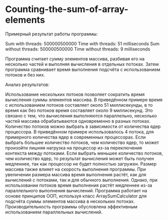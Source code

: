 # Counting-the-sum-of-array-elements

Примерный результат работы программы:

Sum with threads: 500000500000
Time with threads: 51 milliseconds
Sum without threads: 500000500000
Time without threads: 9 milliseconds

Программа считает сумму элементов массива, разбивая его на несколько частей и выполняя вычисления в отдельных потоках. 
Затем программа сравнивает время выполнения подсчёта с использованием потоков и без них.

Анализ результатов:

Использование нескольких потоков позволяет сократить время вычисления суммы элементов массива. 
В приведённом примере время с использованием потоков составляет около 51 миллисекунды, в то время как без потоков время составляет около 9 миллисекунд. 
Это связано с тем, что вычисления выполняются параллельно, несколько частей массива обрабатываются одновременно в разных потоках.
Количество потоков можно выбрать в зависимости от количества ядер процессора.
В приведённом примере использовалось 4 потока, для примерного количества ядер в современных процессорах. 
Если выбрать большее количество потоков, чем количество ядер, то может произойти лишняя нагрузка на процессор из-за переключения контекста между потоками. 
Если выбрать меньшее количество потоков, чем количество ядер, то результат вычисления может быть получен медленнее, так как процессор не будет полностью загружен.
Размер массива также влияет на скорость выполнения программы. При увеличении размера массива время выполнения растёт, как для вычислений с потоками, так и для обычного выполнения. 
Однако, при использовании потоков время выполнения растёт медленнее из-за параллельного выполнения вычислений.
Программа работает на основе принципов ООП, используя класс ArraySumCalculator для подсчёта суммы элементов массива в нескольких потоках. 
Производительность программы обусловлена эффективным использованием параллельных вычислений.
